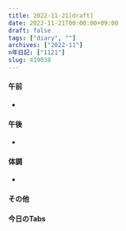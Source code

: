 ```yaml
---
title: 2022-11-21[draft]
date: 2022-11-21T00:00:00+09:00
draft: false
tags: ["diary", ""]
archives: ["2022-11"]
n年日記: ["1121"]
slug: 419038
---
```

#### 午前
- 
#### 午後
- 
#### 体調
- 
#### その他
#### 今日のTabs